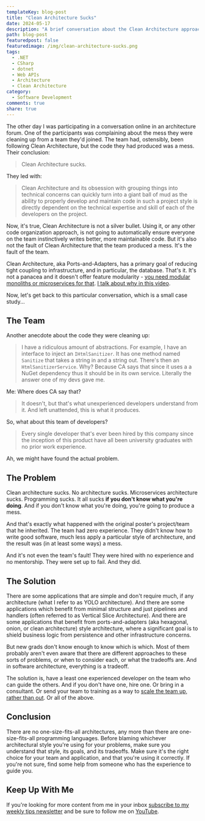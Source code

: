 ```yaml
---
templateKey: blog-post
title: "Clean Architecture Sucks"
date: 2024-05-17
description: "A brief conversation about the Clean Architecture approach and why some teams struggle with it."
path: blog-post
featuredpost: false
featuredimage: /img/clean-architecture-sucks.png
tags:
  - .NET
  - CSharp
  - dotnet
  - Web APIs
  - Architecture
  - Clean Architecture
category:
  - Software Development
comments: true
share: true
---
```


The other day I was participating in a conversation online in an architecture forum. One of the participants was complaining about the mess they were cleaning up from a team they'd joined. The team had, ostensibly, been following Clean Architecture, but the code they had produced was a mess. Their conclusion:

> Clean Architecture sucks.

They led with:

> Clean Architecture and its obsession with grouping things into technical concerns can quickly turn into a giant ball of mud as the ability to properly develop and maintain code in such a project style is directly dependent on the technical expertise and skill of each of the developers on the project.

Now, it's true, Clean Architecture is not a silver bullet. Using it, or any other code organization approach, is not going to automatically ensure everyone on the team instinctively writes better, more maintainable code. But it's also not the fault of Clean Architecture that the team produced a mess. It's the fault of the team.

Clean Architecture, aka Ports-and-Adapters, has a primary goal of reducing tight coupling to infrastructure, and in particular, the database. That's it. It's not a panacea and it doesn't offer feature modularity - [you need modular monoliths or microservices for that](https://ardalis.com/introducing-modular-monoliths-goldilocks-architecture/). [I talk about why in this video](https://www.youtube.com/watch?v=wkAc6K09pKQ&t=147s).

Now, let's get back to this particular conversation, which is a small case study...

## The Team

Another anecdote about the code they were cleaning up:

> I have a ridiculous amount of abstractions.
> For example, I have an interface to inject an `IHtmlSanitizer`.
> It has one method named `Sanitize` that takes a string in and a string out.
> There's then an `HtmlSanitizerService`.
> Why?
> Because CA says that since it uses a a NuGet dependency thus it should be in its own service.
> Literally the answer one of my devs gave me.

Me: Where does CA say that?

> It doesn't, but that's what unexperienced developers understand from it. And left unattended, this is what it produces.

So, what about this team of developers?

> Every single developer that's ever been hired by this company since the inception of this product have all been university graduates with no prior work experience.

Ah, we might have found the actual problem.

## The Problem

Clean architecture sucks. No architecture sucks. Microservices architecture sucks. Programming sucks. It all sucks **if you don't know what you're doing**. And if you don't know what you're doing, you're going to produce a mess.

And that's exactly what happened with the original poster's project/team that he inherited. The team had zero experience. They didn't know how to write good software, much less apply a particular style of architecture, and the result was (in at least some ways) a mess.

And it's not even the team's fault! They were hired with no experience and no mentorship. They were set up to fail. And they did.

## The Solution

There are some applications that are simple and don't require much, if any architecture (what I refer to as YOLO architecture). And there are some applications which benefit from minimal structure and just pipelines and handlers (often referred to as Vertical Slice Architecture). And there are some applications that benefit from ports-and-adapters (aka hexagonal, onion, or clean architecture) style architecture, where a significant goal is to shield business logic from persistence and other infrastructure concerns.

But new grads don't know enough to know which is which. Most of them probably aren't even aware that there are different approaches to these sorts of problems, or when to consider each, or what the tradeoffs are. And in software architecture, everything is a tradeoff.

The solution is, have a least one experienced developer on the team who can guide the others. And if you don't have one, hire one. Or bring in a consultant. Or send your team to training as a way to [scale the team up, rather than out](https://ardalis.com/scaling-your-software-team-develop-vs-hiring/). Or all of the above.

## Conclusion

There are no one-size-fits-all architectures, any more than there are one-size-fits-all programming languages. Before blaming whichever architectural style you're using for your problems, make sure you understand that style, its goals, and its tradeoffs. Make sure it's the right choice for your team and application, and that you're using it correctly. If you're not sure, find some help from someone who has the experience to guide you.

## Keep Up With Me

If you're looking for more content from me in your inbox [subscribe to my weekly tips newsletter](/tips) and be sure to follow me on [YouTube](https://www.youtube.com/ardalis?sub_confirmation=1).
